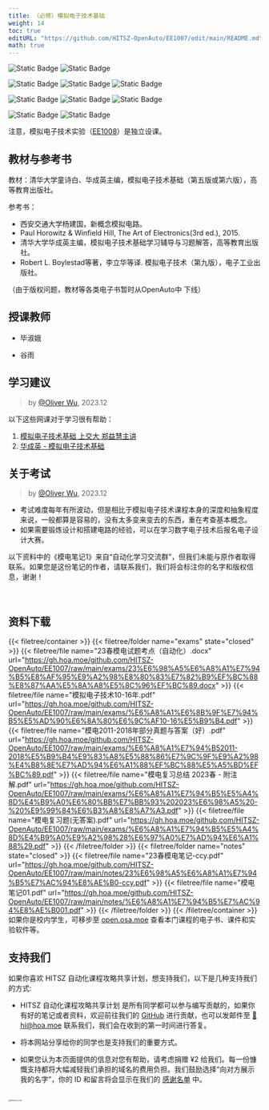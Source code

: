 ```yaml
---
title: （必修）模拟电子技术基础
weight: 14
toc: true
editURL: "https://github.com/HITSZ-OpenAuto/EE1007/edit/main/README.md"
math: true
---
```


![Static Badge](https://img.shields.io/badge/%E8%80%83%E8%AF%95%E8%AF%BE-red)
![Static Badge](https://img.shields.io/badge/%E5%AD%A6%E5%88%86-3.5-moccasin)

![Static Badge](https://img.shields.io/badge/%E6%88%90%E7%BB%A9%E6%9E%84%E6%88%90（21自动化）-gold)
![Static Badge](https://img.shields.io/badge/%E4%BD%9C%E4%B8%9A-30%25-wheat)
![Static Badge](https://img.shields.io/badge/%E6%9C%9F%E6%9C%AB%E8%80%83%E8%AF%95-70%25-wheat)

![Static Badge](https://img.shields.io/badge/%E6%88%90%E7%BB%A9%E6%9E%84%E6%88%90（21电气、通信）-gold)
![Static Badge](https://img.shields.io/badge/%E4%BD%9C%E4%B8%9A-20%25-wheat)
![Static Badge](https://img.shields.io/badge/%E6%9C%9F%E6%9C%AB%E8%80%83%E8%AF%95-80%25-wheat)

![Static Badge](https://img.shields.io/badge/总学时56-gold)
![Static Badge](https://img.shields.io/badge/讲课学时-56-wheat)

注意，模拟电子技术实验（[EE1008](https://hoa.moe/docs/sophomore-spring/ee1008/)）是独立设课。

## 教材与参考书

教材：清华大学童诗白、华成英主编，模拟电子技术基础（第五版或第六版），高等教育出版社。

参考书：

- 西安交通大学杨建国，新概念模拟电路。
- Paul Horowitz & Winfield Hill, The Art of Electronics(3rd ed.), 2015.
- 清华大学华成英主编，模拟电子技术基础学习辅导与习题解答，高等教育出版社。
- Robert L. Boylestad等著，李立华等译. 模拟电子技术（第九版），电子工业出版社。

（由于版权问题，教材等各类电子书暂时从OpenAuto中 下线）

## 授课教师

- 毕淑娥

- 谷雨


## 学习建议

> by [@Oliver Wu](https://github.com/OliverWu515), 2023.12

以下这些网课对于学习很有帮助：

1. [模拟电子技术基础 上交大 郑益慧主讲](https://www.bilibili.com/video/BV1Gt411b7Zq/?spm_id_from=333.337.search-card.all.click)
2. [华成英 - 模拟电子技术基础](https://www.bilibili.com/video/BV19s411a7KL/?spm_id_from=333.337.search-card.all.click)

## 关于考试
> by [@Oliver Wu](https://github.com/OliverWu515), 2023.12

- 考试难度每年有所波动，但是相比于模拟电子技术课程本身的深度和抽象程度来说，一般都算是容易的，没有太多变来变去的东西，重在考查基本概念。
- 如果需要锻炼设计和搭建电路的经验，可以在学习数字电子技术后报名电子设计大赛。

以下资料中的《模电笔记1》来自“自动化学习交流群”，但我们未能与原作者取得联系。如果您是这份笔记的作者，请联系我们，我们将会标注你的名字和版权信息，谢谢！
<br>
<br>
<br>


## 资料下载

{{< filetree/container >}}
  {{< filetree/folder name="exams" state="closed" >}}
    {{< filetree/file name="23春模电试题考点（自动化）.docx" url="https://gh.hoa.moe/github.com/HITSZ-OpenAuto/EE1007/raw/main/exams/23%E6%98%A5%E6%A8%A1%E7%94%B5%E8%AF%95%E9%A2%98%E8%80%83%E7%82%B9%EF%BC%88%E8%87%AA%E5%8A%A8%E5%8C%96%EF%BC%89.docx" >}}
    {{< filetree/file name="模拟电子技术10-16年.pdf" url="https://gh.hoa.moe/github.com/HITSZ-OpenAuto/EE1007/raw/main/exams/%E6%A8%A1%E6%8B%9F%E7%94%B5%E5%AD%90%E6%8A%80%E6%9C%AF10-16%E5%B9%B4.pdf" >}}
    {{< filetree/file name="模电2011-2018年部分真题与答案（好）.pdf" url="https://gh.hoa.moe/github.com/HITSZ-OpenAuto/EE1007/raw/main/exams/%E6%A8%A1%E7%94%B52011-2018%E5%B9%B4%E9%83%A8%E5%88%86%E7%9C%9F%E9%A2%98%E4%B8%8E%E7%AD%94%E6%A1%88%EF%BC%88%E5%A5%BD%EF%BC%89.pdf" >}}
    {{< filetree/file name="模电复习总结 2023春 - 附注解.pdf" url="https://gh.hoa.moe/github.com/HITSZ-OpenAuto/EE1007/raw/main/exams/%E6%A8%A1%E7%94%B5%E5%A4%8D%E4%B9%A0%E6%80%BB%E7%BB%93%202023%E6%98%A5%20-%20%E9%99%84%E6%B3%A8%E8%A7%A3.pdf" >}}
    {{< filetree/file name="模电复习题(无答案).pdf" url="https://gh.hoa.moe/github.com/HITSZ-OpenAuto/EE1007/raw/main/exams/%E6%A8%A1%E7%94%B5%E5%A4%8D%E4%B9%A0%E9%A2%98%28%E6%97%A0%E7%AD%94%E6%A1%88%29.pdf" >}}
  {{< /filetree/folder >}}
  {{< filetree/folder name="notes" state="closed" >}}
    {{< filetree/file name="23春模电笔记-ccy.pdf" url="https://gh.hoa.moe/github.com/HITSZ-OpenAuto/EE1007/raw/main/notes/23%E6%98%A5%E6%A8%A1%E7%94%B5%E7%AC%94%E8%AE%B0-ccy.pdf" >}}
    {{< filetree/file name="模电笔记01.pdf" url="https://gh.hoa.moe/github.com/HITSZ-OpenAuto/EE1007/raw/main/notes/%E6%A8%A1%E7%94%B5%E7%AC%94%E8%AE%B001.pdf" >}}
  {{< /filetree/folder >}}
{{< /filetree/container >}}
<br>
如果你是校内学生，可移步至 [open.osa.moe](https://open.osa.moe/openauto/EE1007) 查看本门课程的电子书、课件和实验软件等。
<br>


## 支持我们

如果你喜欢 HITSZ 自动化课程攻略共享计划，想支持我们，以下是几种支持我们的方式:

- HITSZ 自动化课程攻略共享计划 是所有同学都可以参与编写贡献的，如果你有好的笔记或者资料，欢迎前往我们的 [GitHub](https://github.com/HITSZ-OpenAuto) 进行贡献，也可以发邮件至 [📮hi@hoa.moe](mailto:hi@hoa.moe) 联系我们，我们会在收到的第一时间进行答复。

- 将本网站分享给你的同学也是支持我们的重要方式。

- 如果您认为本页面提供的信息对您有帮助，请考虑捐赠 ¥2 给我们。每一份慷慨支持都将大幅减轻我们承担的域名的费用负担。我们鼓励选择“向对方展示我的名字”，你的 ID 和留言将会显示在我们的 [感谢名单](https://hoa.moe/sponsor/#感谢名单) 中。

<br>
<img src="/images/sponsor.webp" alt="Reward_Code" style="zoom:25%; display: block; margin: 0 auto;" />
